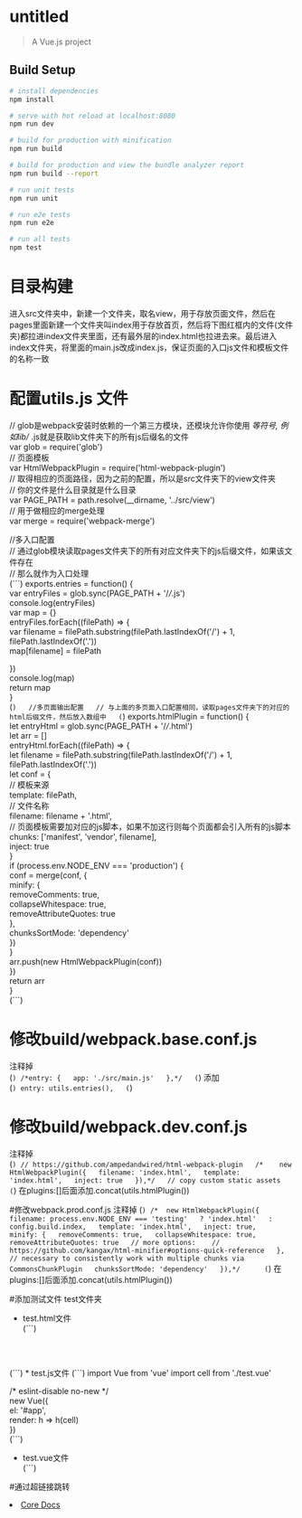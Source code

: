 # untitled

> A Vue.js project

## Build Setup

``` bash
# install dependencies
npm install

# serve with hot reload at localhost:8080
npm run dev

# build for production with minification
npm run build

# build for production and view the bundle analyzer report
npm run build --report

# run unit tests
npm run unit

# run e2e tests  
npm run e2e  

# run all tests  
npm test
```

# 目录构建

进入src文件夹中，新建一个文件夹，取名view，用于存放页面文件，然后在pages里面新建一个文件夹叫index用于存放首页，然后将下图红框内的文件(文件夹)都拉进index文件夹里面，还有最外层的index.html也拉进去来。最后进入index文件夹，将里面的main.js改成index.js，保证页面的入口js文件和模板文件的名称一致  

# 配置utils.js 文件

// glob是webpack安装时依赖的一个第三方模块，还模块允许你使用 *等符号, 例如lib/*  .js就是获取lib文件夹下的所有js后缀名的文件  
var glob = require('glob')  
// 页面模板  
var HtmlWebpackPlugin = require('html-webpack-plugin')  
// 取得相应的页面路径，因为之前的配置，所以是src文件夹下的view文件夹  
// 你的文件是什么目录就是什么目录  
var PAGE_PATH = path.resolve(__dirname, '../src/view')  
// 用于做相应的merge处理  
var merge = require('webpack-merge')  


//多入口配置  
// 通过glob模块读取pages文件夹下的所有对应文件夹下的js后缀文件，如果该文件存在  
// 那么就作为入口处理  
(```)
exports.entries = function() {  
  var entryFiles = glob.sync(PAGE_PATH + '/*/*.js')  
  console.log(entryFiles)  
  var map = {}  
  entryFiles.forEach((filePath) => {  
    var filename = filePath.substring(filePath.lastIndexOf('\/') + 1,   filePath.lastIndexOf('.'))  
    map[filename] = filePath  
  
  })  
  console.log(map)  
  return map  
}  
(```)  
//多页面输出配置  
// 与上面的多页面入口配置相同，读取pages文件夹下的对应的html后缀文件，然后放入数组中  
(```)
exports.htmlPlugin = function() {  
  let entryHtml = glob.sync(PAGE_PATH + '/*/*.html')  
  let arr = []  
  entryHtml.forEach((filePath) => {  
    let filename = filePath.substring(filePath.lastIndexOf('\/') + 1,   filePath.lastIndexOf('.'))  
    let conf = {  
      // 模板来源  
      template: filePath,  
      // 文件名称  
      filename: filename + '.html',  
      // 页面模板需要加对应的js脚本，如果不加这行则每个页面都会引入所有的js脚本  
      chunks: ['manifest', 'vendor', filename],  
      inject: true  
    }  
    if (process.env.NODE_ENV === 'production') {  
      conf = merge(conf, {  
        minify: {  
          removeComments: true,  
          collapseWhitespace: true,  
          removeAttributeQuotes: true  
        },  
        chunksSortMode: 'dependency'  
      })  
    }  
    arr.push(new HtmlWebpackPlugin(conf))  
  })  
  return arr  
}  
(```)
# 修改build/webpack.base.conf.js

注释掉  
(```)
  /*entry: {  
    app: './src/main.js'  
  },*/  
(```)
添加   
(```)
  entry: utils.entries(),  
(```)
# 修改build/webpack.dev.conf.js  
注释掉  
(```)
 // https://github.com/ampedandwired/html-webpack-plugin  
/*    new HtmlWebpackPlugin({  
      filename: 'index.html',  
      template: 'index.html',  
      inject: true  
    }),*/  
    // copy custom static assets  
(```)
在plugins:[]后面添加.concat(utils.htmlPlugin())  

#修改webpack.prod.conf.js
注释掉 
(```)
 /*  new HtmlWebpackPlugin({  
      filename: process.env.NODE_ENV === 'testing'  
        ? 'index.html'  
        : config.build.index,  
      template: 'index.html',  
      inject: true,  
      minify: {  
        removeComments: true,  
        collapseWhitespace: true,  
        removeAttributeQuotes: true  
        // more options:   
        // https://github.com/kangax/html-minifier#options-quick-reference  
      },  
      // necessary to consistently work with multiple chunks via CommonsChunkPlugin  
      chunksSortMode: 'dependency'  
    }),*/     
(```)
在plugins:[]后面添加.concat(utils.htmlPlugin())  

#添加测试文件
test文件夹  

* test.html文件  
(```)
<!DOCTYPE html>  
<html>  
<head>  
  <meta charset="utf-8">  
  <title>multi_page</title>  
</head>  
<body>  
<div id="app"></div>  
<!-- built files will be auto injected -->  
</body>  
</html>  
(```)
* test.js文件
 (```) 
import Vue from 'vue'  
import cell from './test.vue' 
  
/* eslint-disable no-new */  
new Vue({  
  el: '#app',  
  render: h => h(cell)  
})  
(```)
* test.vue文件  
(```)  
<template>  
  <div id="app">  
    <cell></cell>  
  </div>  
</template>  
  
<script>  
import cell from '../../components/cell.vue'  
export default {  
  name: 'app',  
  components: { cell }  
}
(```)
</script>  
  
<style>  
  #app {  
    font-family: 'Avenir', Helvetica, Arial, sans-serif;  
    -webkit-font-smoothing: antialiased;  
    -moz-osx-font-smoothing: grayscale;  
    text-align: center;  
    color: #2c3e50;  
    margin-top: 60px;  
  }  
</style>  

#通过超链接跳转  
<li><a href="test.html">Core Docs</a></li>  
